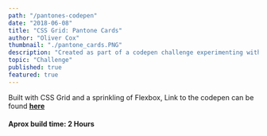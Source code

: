 ```yaml
---
path: "/pantones-codepen"
date: "2018-06-08"
title: "CSS Grid: Pantone Cards"
author: "Oliver Cox"
thumbnail: "./pantone_cards.PNG"
description: "Created as part of a codepen challenge experimenting with CSS Grid." 
topic: "Challenge"
published: true
featured: true
---
```


Built with CSS Grid and a sprinkling of Flexbox, Link to the codepen can be found **[here](https://codepen.io/olivercoxdesign/details/OEbNeB/)**

#### Aprox build time: 2 Hours